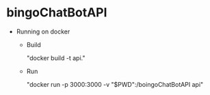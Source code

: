 # bingoChatBotAPI
* Running on docker
  - Build
  
    "docker build -t api."
    
  - Run
  
    "docker run -p 3000:3000 -v "$PWD":/boingoChatBotAPI api"
